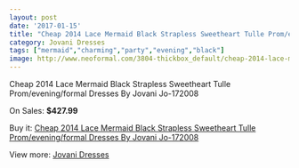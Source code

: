 ```yaml
---
layout: post
date: '2017-01-15'
title: "Cheap 2014 Lace Mermaid Black Strapless Sweetheart Tulle Prom/evening/formal Dresses By Jovani Jo-172008"
category: Jovani Dresses
tags: ["mermaid","charming","party","evening","black"]
image: http://www.neoformal.com/3804-thickbox_default/cheap-2014-lace-mermaid-black-strapless-sweetheart-tulle-prom-evening-formal-dresses-by-jovani-jo-172008.jpg
---
```

Cheap 2014 Lace Mermaid Black Strapless Sweetheart Tulle Prom/evening/formal Dresses By Jovani Jo-172008

On Sales: **$427.99**
<a href="https://www.neoformal.com/en/jovani-dresses/1415-cheap-2014-lace-mermaid-black-strapless-sweetheart-tulle-prom-evening-formal-dresses-by-jovani-jo-172008.html"><amp-img layout="responsive" width="600" height="600" src="//www.neoformal.com/3804-thickbox_default/cheap-2014-lace-mermaid-black-strapless-sweetheart-tulle-prom-evening-formal-dresses-by-jovani-jo-172008.jpg" alt="Cheap 2014 Lace Mermaid Black Strapless Sweetheart Tulle Prom/evening/formal Dresses By Jovani Jo-172008 0" /></a>

Buy it: [Cheap 2014 Lace Mermaid Black Strapless Sweetheart Tulle Prom/evening/formal Dresses By Jovani Jo-172008](https://www.neoformal.com/en/jovani-dresses/1415-cheap-2014-lace-mermaid-black-strapless-sweetheart-tulle-prom-evening-formal-dresses-by-jovani-jo-172008.html "Cheap 2014 Lace Mermaid Black Strapless Sweetheart Tulle Prom/evening/formal Dresses By Jovani Jo-172008")

View more: [Jovani Dresses](https://www.neoformal.com/en/15-jovani-dresses "Jovani Dresses")